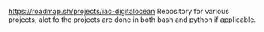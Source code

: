 https://roadmap.sh/projects/iac-digitalocean
Repository for various projects, alot fo the projects are done in both bash and python if applicable.
